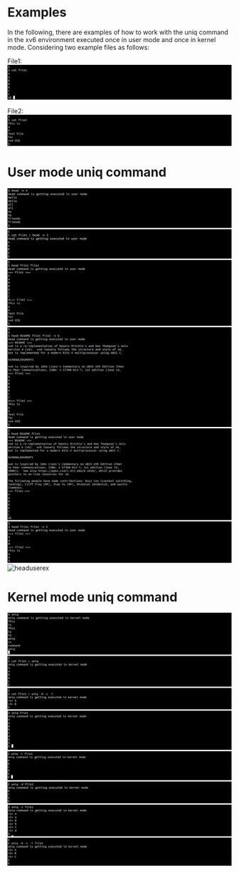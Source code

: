 # Examples

In the following, there are examples of how to work with the uniq command in the xv6 environment executed once in user mode and once in kernel mode.
Considering two example files as follows:


File1:
![file1](https://github.com/gkiarashv/xv6/blob/main/images/file1.png)

File2:
![file2](https://github.com/gkiarashv/xv6/blob/main/images/file2.png)


# User mode uniq command

![headuserex](https://github.com/gkiarashv/xv6/blob/main/images/headuserex1.png)
![headuserex](https://github.com/gkiarashv/xv6/blob/main/images/headuserex2.png)
![headuserex](https://github.com/gkiarashv/xv6/blob/main/images/headuserex3.png)
![headuserex](https://github.com/gkiarashv/xv6/blob/main/images/headuserex4.png)
![headuserex](https://github.com/gkiarashv/xv6/blob/main/images/headuserex5.png)
![headuserex](https://github.com/gkiarashv/xv6/blob/main/images/headuserex6.png)
![headuserex](https://github.com/gkiarashv/xv6/blob/main/images/headuserex7.png)






# Kernel mode uniq command
![headkernelex1](https://github.com/gkiarashv/xv6/blob/main/images/uniqkernelex1.png)
![headkernelex1](https://github.com/gkiarashv/xv6/blob/main/images/uniqkernelex10.png)
![headkernelex1](https://github.com/gkiarashv/xv6/blob/main/images/uniqkernelex11.png)
![headkernelex2](https://github.com/gkiarashv/xv6/blob/main/images/uniqkernelex2.png)
![headkernelex3](https://github.com/gkiarashv/xv6/blob/main/images/uniqkernelex3.png)
![headkernelex4](https://github.com/gkiarashv/xv6/blob/main/images/uniqkernelex4.png)
![headkernelex5](https://github.com/gkiarashv/xv6/blob/main/images/uniqkernelex5.png)
![headkernelex6](https://github.com/gkiarashv/xv6/blob/main/images/uniqkernelex6.png)

















